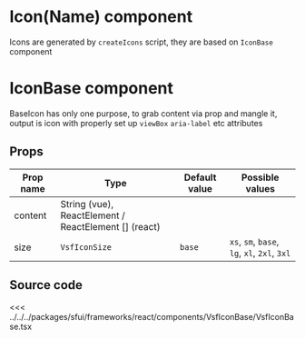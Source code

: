 # Icon(Name) component

Icons are generated by `createIcons` script, they are based on `IconBase` component

# IconBase component

BaseIcon has only one purpose, to grab content via prop and mangle it, output is icon with properly set up `viewBox` `aria-label` etc attributes


## Props

| Prop name             | Type                                   | Default value | Possible values |
|-----------------------|----------------------------------------|---------------|-----------------|
| content               | String (vue), ReactElement / ReactElement [] (react)|  |                 |
| size                  | `VsfIconSize`                          | `base`        | `xs`, `sm`, `base`, `lg`, `xl`, `2xl`, `3xl` |


## Source code




<<< ../../../packages/sfui/frameworks/react/components/VsfIconBase/VsfIconBase.tsx


